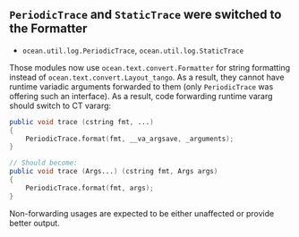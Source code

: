 ## `PeriodicTrace` and `StaticTrace` were switched to the Formatter

* `ocean.util.log.PeriodicTrace`, `ocean.util.log.StaticTrace`

Those modules now use `ocean.text.convert.Formatter` for string formatting instead of
`ocean.text.convert.Layout_tango`.
As a result, they cannot have runtime variadic arguments forwarded to them
(only `PeriodicTrace` was offering such an interface).
As a result, code forwarding runtime vararg should switch to CT vararg:

```D
public void trace (cstring fmt, ...)
{
    PeriodicTrace.format(fmt, __va_argsave, _arguments);
}

// Should become:
public void trace (Args...) (cstring fmt, Args args)
{
    PeriodicTrace.format(fmt, args);
}
```

Non-forwarding usages are expected to be either unaffected or provide better output.
